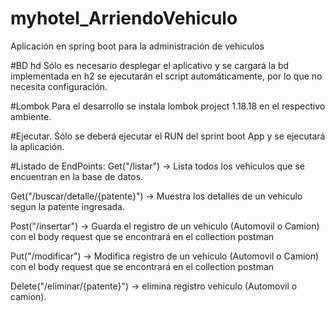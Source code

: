 # myhotel_ArriendoVehiculo
Aplicación en spring boot para la administración de vehiculos

#BD hd
Sólo es necesario desplegar el aplicativo y se cargará la bd implementada en h2 se ejecutarán el script automáticamente, por lo que no necesita configuración.

#Lombok
Para el desarrollo se instala lombok project 1.18.18 en el respectivo ambiente.

#Ejecutar.
Sólo se deberá ejecutar el RUN del sprint boot App y se ejecutará la aplicación.

#Listado de EndPoints:
Get("/listar") -> Lista todos los vehiculos que se encuentran en la base de datos.

Get("/buscar/detalle/{patente}") -> Muestra los detalles de un vehiculo segun la patente ingresada.

Post("/insertar") -> Guarda el registro de un vehiculo (Automovil o Camion) con el body request que se encontrará en el      collection postman

Put("/modificar") -> Modifica registro de un vehiculo (Automovil o Camion) con el body request que se encontrará en el      collection postman

Delete("/eliminar/{patente}") -> elimina registro vehiculo (Automovil o camion).
